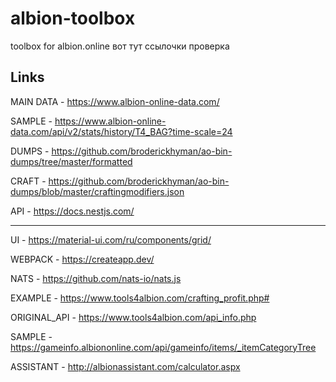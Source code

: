 # albion-toolbox
toolbox for albion.online
вот тут ссылочки
проверка      

## Links
MAIN DATA - https://www.albion-online-data.com/

SAMPLE - https://www.albion-online-data.com/api/v2/stats/history/T4_BAG?time-scale=24

DUMPS - https://github.com/broderickhyman/ao-bin-dumps/tree/master/formatted

CRAFT - https://github.com/broderickhyman/ao-bin-dumps/blob/master/craftingmodifiers.json

API - https://docs.nestjs.com/

___

UI - https://material-ui.com/ru/components/grid/

WEBPACK - https://createapp.dev/

NATS - https://github.com/nats-io/nats.js

EXAMPLE - https://www.tools4albion.com/crafting_profit.php#

ORIGINAL_API - https://www.tools4albion.com/api_info.php

SAMPLE - https://gameinfo.albiononline.com/api/gameinfo/items/_itemCategoryTree

ASSISTANT - http://albionassistant.com/calculator.aspx
